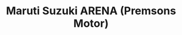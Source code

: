 ---
title: "Maruti Suzuki ARENA (Premsons Motor)"
url: /ranchi/maruti-suzuki-arena-premsons-motor-kanke-road/
shop: car
---
